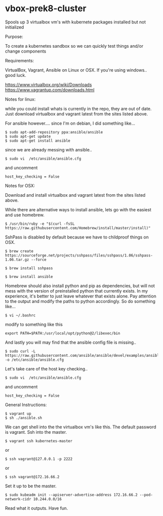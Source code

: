# vbox-prek8-cluster
Spools up 3 virtualbox vm's with kubernete packages installed but not initialized

Purpose:

To create a kubernetes sandbox so we can quickly test things and/or change components

Requirements:

VirtualBox, Vagrant, Ansible on Linux or OSX. If you're using windows.. good luck.

https://www.virtualbox.org/wiki/Downloads
https://www.vagrantup.com/downloads.html

Notes for linux:

while you could install whats is currently in the repo, they are out of date. Just download virtualbox and vagrant latest from the sites listed above.

For ansible however.... since I'm on debian, I did something like...

	$ sudo apt-add-repository ppa:ansible/ansible
	$ sudo apt-get update
	$ sudo apt-get install ansible

since we are already messing with ansible..

	$ sudo vi  /etc/ansible/ansible.cfg

and uncomment 

	host_key_checking = False

Notes for OSX:

Download and install virtualbox and vagrant latest from the sites listed above.

While there are alternative ways to install ansible, lets go with the easiest and use homebrew.

	$ /usr/bin/ruby -e "$(curl -fsSL https://raw.githubusercontent.com/Homebrew/install/master/install)"

SshPass is disabled by default because we have to childproof things on OSX.

	$ brew create https://sourceforge.net/projects/sshpass/files/sshpass/1.06/sshpass-1.06.tar.gz --force

	$ brew install sshpass

	$ brew install ansible

Homebrew should also install python and pip as dependencies, but will not mess with the version of preinstalled python that currently exists. In my experience, it's better to just leave whatever that exists alone. Pay attention to the output and modify the paths to python accordingly. So do something like...

	$ vi ~/.bashrc

modify to something like this

	export PATH=$PATH:/usr/local/opt/python@2/libexec/bin

And lastly you will may find that the ansible config file is missing..

	$ sudo curl -L https://raw.githubusercontent.com/ansible/ansible/devel/examples/ansible.cfg -o /etc/ansible/ansible.cfg

Let's take care of the host key checking..

	$ sudo vi  /etc/ansible/ansible.cfg

and uncomment 

	host_key_checking = False

General Instructions:

	$ vagrant up
	$ sh ./ansible.sh


We can get shell into the the virtualbox vm's like this. The default password is vagrant. Ssh into the master.

	$ vagrant ssh kubernetes-master

 or 

	$ ssh vagrant@127.0.0.1 -p 2222

 or 

 	$ ssh vagrant@172.16.66.2 

Set it up to be the master.

	$ sudo kubeadm init --apiserver-advertise-address 172.16.66.2 --pod-network-cidr 10.244.0.0/16

Read what it outputs. Have fun.	